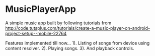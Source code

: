 # MusicPlayerApp
A simple music app built by following tutorials from http://code.tutsplus.com/tutorials/create-a-music-player-on-android-project-setup--mobile-22764

Features implemented till now...
1). Listing of songs from device using content resolver.
2). Playing songs.
3). And playback controls.
